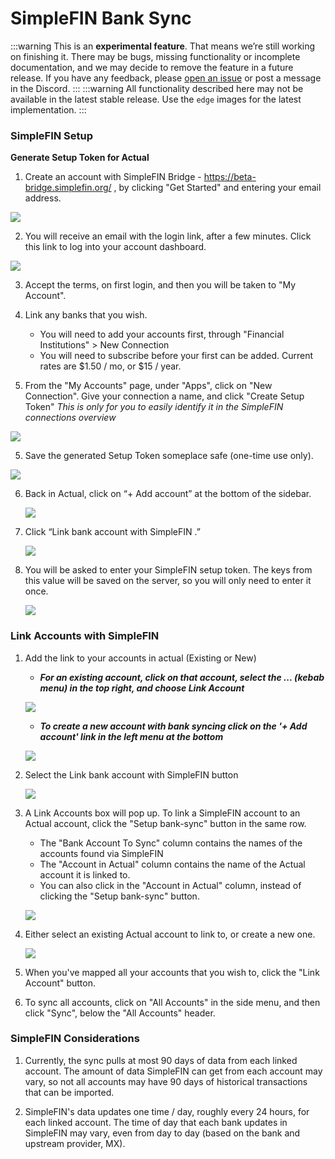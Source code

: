 # SimpleFIN Bank Sync

:::warning
This is an **experimental feature**. That means we’re still working on finishing it. There may be bugs, missing functionality or incomplete documentation, and we may decide to remove the feature in a future release. If you have any feedback, please [open an issue](https://github.com/actualbudget/actual/issues) or post a message in the Discord.
:::
:::warning
All functionality described here may not be available in the latest stable release. Use the `edge` images for the latest implementation.
:::

### SimpleFIN Setup

**Generate Setup Token for Actual**

1. Create an account with SimpleFIN Bridge - https://beta-bridge.simplefin.org/ , by clicking "Get Started" and entering your email address.

![](/static/img/connecting-your-bank/connecting-your-bank-simplefin-01.png)


2. You will receive an email with the login link, after a few minutes. Click this link to log into your account dashboard.

![](/static/img/connecting-your-bank/connecting-your-bank-simplefin-02.png)


3. Accept the terms, on first login, and then you will be taken to "My Account". 

4. Link any banks that you wish.
   - You will need to add your accounts first, through "Financial Institutions" > New Connection
   - You will need to subscribe before your first can be added. Current rates are $1.50 / mo, or $15 / year.

5. From the "My Accounts" page, under "Apps", click on "New Connection". Give your connection a name, and click "Create Setup Token"
   _This is only for you to easily identify it in the SimpleFIN connections overview_

![](/static/img/connecting-your-bank/connecting-your-bank-simplefin-03.png)

5. Save the generated Setup Token someplace safe (one-time use only).

![](/static/img/connecting-your-bank/connecting-your-bank-simplefin-04.png)

6. Back in Actual, click on “+ Add account” at the bottom of the sidebar.

   ![](/static/img/connecting-your-bank/connecting-your-bank-02.png)

7. Click “Link bank account with SimpleFIN .”

   ![](/static/img/connecting-your-bank/connecting-your-bank-simplefin-05.png)

8. You will be asked to enter your SimpleFIN setup token. The keys from this value will be saved on the server, so you will only need to enter it once.

   ![](/static/img/connecting-your-bank/connecting-your-bank-simplefin-06.png)

### Link Accounts with SimpleFIN

1. Add the link to your accounts in actual (Existing or New)

   - **_For an existing account, click on that account, select the ... (kebab menu) in the top right, and choose Link Account_**

   ![](/static/img/connecting-your-bank/connecting-your-bank-01.png)

   - **_To create a new account with bank syncing click on the '+ Add account' link in the left menu at the bottom_**

   ![](/static/img/connecting-your-bank/connecting-your-bank-02.png)

2. Select the Link bank account with SimpleFIN button

   ![](/static/img/connecting-your-bank/connecting-your-bank-simplefin-07.png)

3. A Link Accounts box will pop up. To link a SimpleFIN account to an Actual account, click the "Setup bank-sync" button in the same row.
   - The "Bank Account To Sync" column contains the names of the accounts found via SimpleFIN
   - The "Account in Actual" column contains the name of the Actual account it is linked to.
   - You can also click in the "Account in Actual" column, instead of clicking the "Setup bank-sync" button.

   ![](/static/img/connecting-your-bank/connecting-your-bank-simplefin-08.png)

4. Either select an existing Actual account to link to, or create a new one.

   ![](/static/img/connecting-your-bank/connecting-your-bank-simplefin-09.png)

5. When you've mapped all your accounts that you wish to, click the "Link Account" button.

6. To sync all accounts, click on "All Accounts" in the side menu, and then click "Sync", below the "All Accounts" header.

### SimpleFIN Considerations

1. Currently, the sync pulls at most 90 days of data from each linked account. The amount of data SimpleFIN can get from each account may vary, so not all accounts may have 90 days of historical transactions that can be imported.

2. SimpleFIN's data updates one time / day, roughly every 24 hours, for each linked account. The time of day that each bank updates in SimpleFIN may vary, even from day to day (based on the bank and upstream provider, MX).